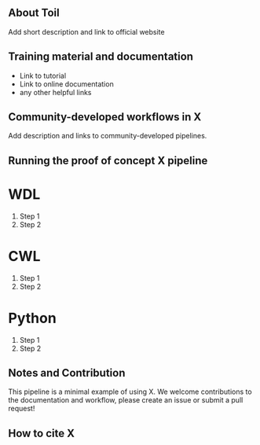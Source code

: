 ## About Toil
Add short description and link to official website

## Training material and documentation
- Link to tutorial
- Link to online documentation
- any other helpful links

## Community-developed workflows in X
Add description and links to community-developed pipelines.

## Running the proof of concept X pipeline

# WDL

1. Step 1
2. Step 2

# CWL

1. Step 1
2. Step 2

# Python

1. Step 1
2. Step 2


## Notes and Contribution
This pipeline is a minimal example of using X. We welcome contributions to the documentation and workflow, please create an issue or submit a pull request!

## How to cite X

